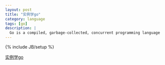 ```yaml
---
layout: post
title: "实例学go"
category: language
tags: [go]
description: |
  Go is a compiled, garbage-collected, concurrent programming language developed by Google Inc.
---
```

{% include JB/setup %}

[实例学go](http://liufei.name/language/go-language-note.html)

